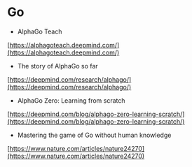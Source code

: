 # Go

* AlphaGo Teach

[https://alphagoteach.deepmind.com/](https://alphagoteach.deepmind.com/)

* The story of AlphaGo so far

[https://deepmind.com/research/alphago/](https://deepmind.com/research/alphago/)

* AlphaGo Zero: Learning from scratch

[https://deepmind.com/blog/alphago-zero-learning-scratch/](https://deepmind.com/blog/alphago-zero-learning-scratch/)

* Mastering the game of Go without human knowledge

[https://www.nature.com/articles/nature24270](https://www.nature.com/articles/nature24270)

